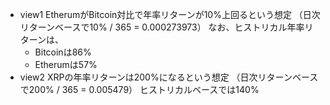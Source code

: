 - view1
    EtherumがBitcoin対比で年率リターンが10%上回るという想定
    （日次リターンベースで10% / 365 = 0.000273973）
    なお、ヒストリカル年率リターンは、
    - Bitcoinは86%
    - Etherumは57%
- view2
    XRPの年率リターンは200%になるという想定
    （日次リターンベースで200% / 365 = 0.005479）
    ヒストリカルベースでは140%